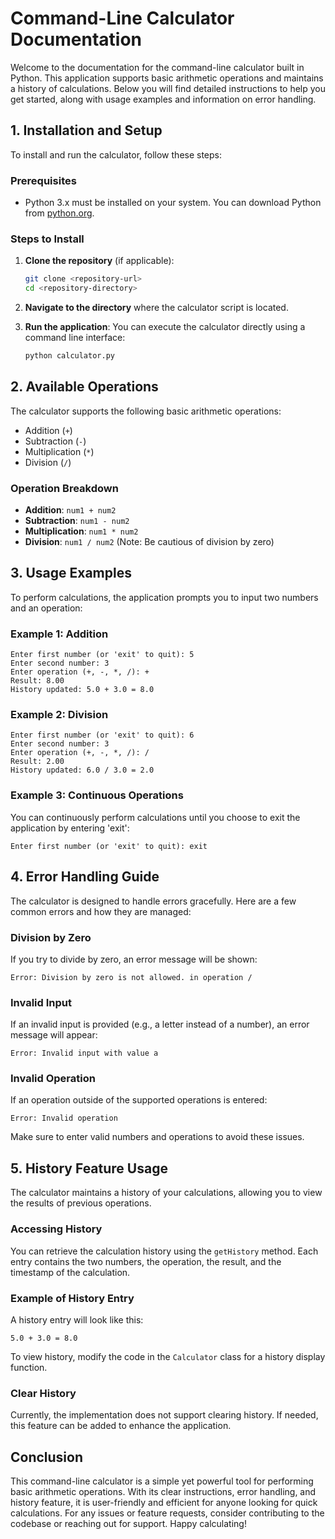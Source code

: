 # Command-Line Calculator Documentation

Welcome to the documentation for the command-line calculator built in Python. This application supports basic arithmetic operations and maintains a history of calculations. Below you will find detailed instructions to help you get started, along with usage examples and information on error handling.

## 1. Installation and Setup

To install and run the calculator, follow these steps:

### Prerequisites

- Python 3.x must be installed on your system. You can download Python from [python.org](https://www.python.org/downloads/).

### Steps to Install

1. **Clone the repository** (if applicable):
   ```bash
   git clone <repository-url>
   cd <repository-directory>
   ```

2. **Navigate to the directory** where the calculator script is located.

3. **Run the application**:
   You can execute the calculator directly using a command line interface:
   ```bash
   python calculator.py
   ```

## 2. Available Operations

The calculator supports the following basic arithmetic operations:

- Addition (`+`)
- Subtraction (`-`)
- Multiplication (`*`)
- Division (`/`)

### Operation Breakdown

- **Addition**: `num1 + num2`
- **Subtraction**: `num1 - num2`
- **Multiplication**: `num1 * num2`
- **Division**: `num1 / num2` (Note: Be cautious of division by zero)

## 3. Usage Examples

To perform calculations, the application prompts you to input two numbers and an operation:

### Example 1: Addition
```plaintext
Enter first number (or 'exit' to quit): 5
Enter second number: 3
Enter operation (+, -, *, /): +
Result: 8.00
History updated: 5.0 + 3.0 = 8.0
```

### Example 2: Division
```plaintext
Enter first number (or 'exit' to quit): 6
Enter second number: 3
Enter operation (+, -, *, /): /
Result: 2.00
History updated: 6.0 / 3.0 = 2.0
```

### Example 3: Continuous Operations
You can continuously perform calculations until you choose to exit the application by entering 'exit':
```plaintext
Enter first number (or 'exit' to quit): exit
```

## 4. Error Handling Guide

The calculator is designed to handle errors gracefully. Here are a few common errors and how they are managed:

### **Division by Zero**
If you try to divide by zero, an error message will be shown:
```plaintext
Error: Division by zero is not allowed. in operation /
```

### **Invalid Input**
If an invalid input is provided (e.g., a letter instead of a number), an error message will appear:
```plaintext
Error: Invalid input with value a
```

### **Invalid Operation**
If an operation outside of the supported operations is entered:
```plaintext
Error: Invalid operation
```

Make sure to enter valid numbers and operations to avoid these issues.

## 5. History Feature Usage

The calculator maintains a history of your calculations, allowing you to view the results of previous operations.

### Accessing History
You can retrieve the calculation history using the `getHistory` method. Each entry contains the two numbers, the operation, the result, and the timestamp of the calculation.

### Example of History Entry
A history entry will look like this:
```plaintext
5.0 + 3.0 = 8.0
```

To view history, modify the code in the `Calculator` class for a history display function.

### Clear History
Currently, the implementation does not support clearing history. If needed, this feature can be added to enhance the application.

## Conclusion

This command-line calculator is a simple yet powerful tool for performing basic arithmetic operations. With its clear instructions, error handling, and history feature, it is user-friendly and efficient for anyone looking for quick calculations. For any issues or feature requests, consider contributing to the codebase or reaching out for support. Happy calculating!